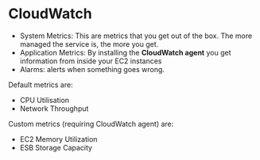 # CloudWatch

* System Metrics: This are metrics that you get out of the box. The more managed the service is, the more you get.
* Application Metrics: By installing the **CloudWatch agent** you get information from inside your EC2 instances
* Alarms: alerts when something goes wrong.

Default metrics are:

* CPU Utilisation&#x20;
* Network Throughput

Custom metrics (requiring CloudWatch agent) are:

* EC2 Memory Utilization&#x20;
* ESB Storage Capacity




